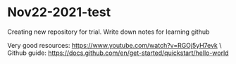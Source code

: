 # Nov22-2021-test
Creating new repository for trial. Write down notes for learning github

Very good resources: https://www.youtube.com/watch?v=RGOj5yH7evk \\
Github guide: https://docs.github.com/en/get-started/quickstart/hello-world
